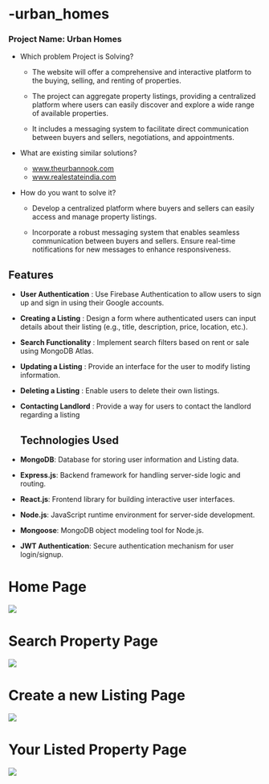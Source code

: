 # -urban_homes


### Project Name: Urban Homes

- Which problem Project is Solving?

    - The website will offer a comprehensive and interactive platform  to the   buying, selling, and renting of properties. 

    - The project can aggregate property listings, providing a centralized platform where users can easily discover and explore a wide range of available properties.

    - It includes a messaging system to facilitate direct communication between buyers and sellers, negotiations, and appointments.


- What are existing similar solutions?

    - www.theurbannook.com
    - www.realestateindia.com


- How do you want to solve it?
  - Develop a centralized platform where buyers and sellers can easily access and manage property listings.

  - Incorporate a robust messaging system that enables seamless communication between buyers and sellers.
   Ensure real-time notifications for new messages to enhance responsiveness.

## Features
- **User Authentication** : Use Firebase Authentication to allow users to sign up and sign in using their Google accounts.
- **Creating a Listing** : Design a form where authenticated users can input details about their listing (e.g., title, description, price, location, etc.).
- **Search Functionality** : Implement search filters based on rent or sale using MongoDB Atlas.
- **Updating a Listing** : Provide an interface for the user to modify listing information.
- **Deleting a Listing** : Enable users to delete their own listings.
- **Contacting Landlord** : Provide a way for users to contact the landlord regarding a listing
  

  ## Technologies Used

- **MongoDB**: Database for storing user information and Listing data.
- **Express.js**: Backend framework for handling server-side logic and routing.
- **React.js**: Frontend library for building interactive user interfaces.
- **Node.js**: JavaScript runtime environment for server-side development.
- **Mongoose**: MongoDB object modeling tool for Node.js.
- **JWT Authentication**: Secure authentication mechanism for user login/signup.
  

# Home Page

  <div> 
      <img src='https://github.com/Ashokgehlot318/urban_homes/assets/118416828/98f3ef27-0109-4cc8-9678-0f8cb5ddfb19'>
  </div>
  
  # Search Property Page

  <div> 
      <img src='https://github.com/Ashokgehlot318/urban_homes/assets/118416828/c6c97b3f-f606-4d8f-a72a-14f54aa9f0ba'>
  </div>

  # Create a new Listing Page
 <div> 
      <img src='https://github.com/Ashokgehlot318/urban_homes/assets/118416828/6c5c1f63-07aa-4290-9a90-3c9060ccbb6c'>
  </div>

# Your Listed Property Page
  <div> 
      <img src='https://github.com/Ashokgehlot318/urban_homes/assets/118416828/acb24cff-ef03-4814-9b3c-4de34e718f97'>
  </div>
  
 


